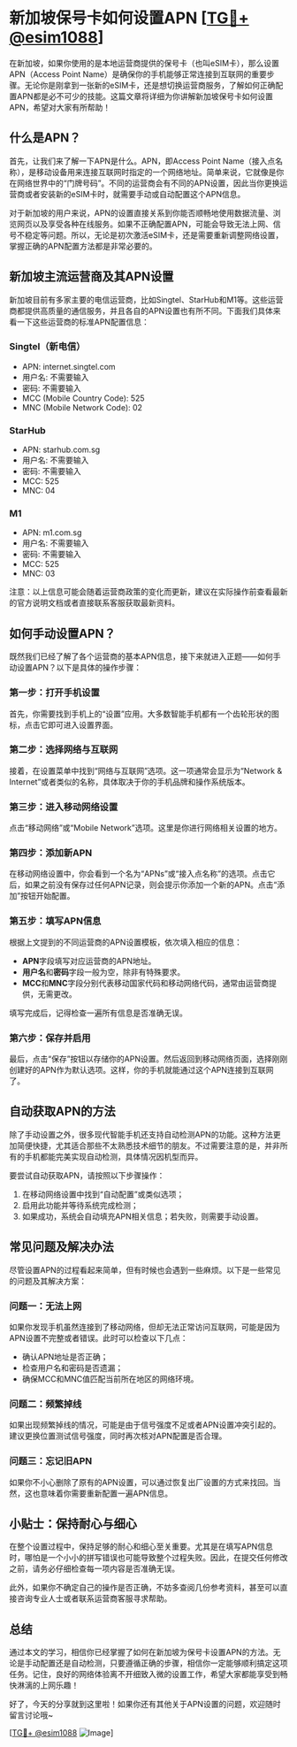 # 新加坡保号卡如何设置APN [[TG💪+ @esim1088](https://t.me/s/esim1088)]

在新加坡，如果你使用的是本地运营商提供的保号卡（也叫eSIM卡），那么设置APN（Access Point Name）是确保你的手机能够正常连接到互联网的重要步骤。无论你是刚拿到一张新的eSIM卡，还是想切换运营商服务，了解如何正确配置APN都是必不可少的技能。这篇文章将详细为你讲解新加坡保号卡如何设置APN，希望对大家有所帮助！

## 什么是APN？

首先，让我们来了解一下APN是什么。APN，即Access Point Name（接入点名称），是移动设备用来连接互联网时指定的一个网络地址。简单来说，它就像是你在网络世界中的“门牌号码”。不同的运营商会有不同的APN设置，因此当你更换运营商或者安装新的eSIM卡时，就需要手动或自动配置这个APN信息。

对于新加坡的用户来说，APN的设置直接关系到你能否顺畅地使用数据流量、浏览网页以及享受各种在线服务。如果不正确配置APN，可能会导致无法上网、信号不稳定等问题。所以，无论是初次激活eSIM卡，还是需要重新调整网络设置，掌握正确的APN配置方法都是非常必要的。

## 新加坡主流运营商及其APN设置

新加坡目前有多家主要的电信运营商，比如Singtel、StarHub和M1等。这些运营商都提供高质量的通信服务，并且各自的APN设置也有所不同。下面我们具体来看一下这些运营商的标准APN配置信息：

### Singtel（新电信）
- APN: internet.singtel.com
- 用户名: 不需要输入
- 密码: 不需要输入
- MCC (Mobile Country Code): 525
- MNC (Mobile Network Code): 02

### StarHub
- APN: starhub.com.sg
- 用户名: 不需要输入
- 密码: 不需要输入
- MCC: 525
- MNC: 04

### M1
- APN: m1.com.sg
- 用户名: 不需要输入
- 密码: 不需要输入
- MCC: 525
- MNC: 03

注意：以上信息可能会随着运营商政策的变化而更新，建议在实际操作前查看最新的官方说明文档或者直接联系客服获取最新资料。

## 如何手动设置APN？

既然我们已经了解了各个运营商的基本APN信息，接下来就进入正题——如何手动设置APN？以下是具体的操作步骤：

### 第一步：打开手机设置
首先，你需要找到手机上的“设置”应用。大多数智能手机都有一个齿轮形状的图标，点击它即可进入设置界面。

### 第二步：选择网络与互联网
接着，在设置菜单中找到“网络与互联网”选项。这一项通常会显示为“Network & Internet”或者类似的名称，具体取决于你的手机品牌和操作系统版本。

### 第三步：进入移动网络设置
点击“移动网络”或“Mobile Network”选项。这里是你进行网络相关设置的地方。

### 第四步：添加新APN
在移动网络设置中，你会看到一个名为“APNs”或“接入点名称”的选项。点击它后，如果之前没有保存过任何APN记录，则会提示你添加一个新的APN。点击“添加”按钮开始配置。

### 第五步：填写APN信息
根据上文提到的不同运营商的APN设置模板，依次填入相应的信息：
- **APN**字段填写对应运营商的APN地址。
- **用户名**和**密码**字段一般为空，除非有特殊要求。
- **MCC**和**MNC**字段分别代表移动国家代码和移动网络代码，通常由运营商提供，无需更改。

填写完成后，记得检查一遍所有信息是否准确无误。

### 第六步：保存并启用
最后，点击“保存”按钮以存储你的APN设置。然后返回到移动网络页面，选择刚刚创建好的APN作为默认选项。这样，你的手机就能通过这个APN连接到互联网了。

## 自动获取APN的方法

除了手动设置之外，很多现代智能手机还支持自动检测APN的功能。这种方法更加简便快捷，尤其适合那些不太熟悉技术细节的朋友。不过需要注意的是，并非所有的手机都能完美实现自动检测，具体情况因机型而异。

要尝试自动获取APN，请按照以下步骤操作：
1. 在移动网络设置中找到“自动配置”或类似选项；
2. 启用此功能并等待系统完成检测；
3. 如果成功，系统会自动填充APN相关信息；若失败，则需要手动设置。

## 常见问题及解决办法

尽管设置APN的过程看起来简单，但有时候也会遇到一些麻烦。以下是一些常见的问题及其解决方案：

### 问题一：无法上网
如果你发现手机虽然连接到了移动网络，但却无法正常访问互联网，可能是因为APN设置不完整或者错误。此时可以检查以下几点：
- 确认APN地址是否正确；
- 检查用户名和密码是否遗漏；
- 确保MCC和MNC值匹配当前所在地区的网络环境。

### 问题二：频繁掉线
如果出现频繁掉线的情况，可能是由于信号强度不足或者APN设置冲突引起的。建议更换位置测试信号强度，同时再次核对APN配置是否合理。

### 问题三：忘记旧APN
如果你不小心删除了原有的APN设置，可以通过恢复出厂设置的方式来找回。当然，这也意味着你需要重新配置一遍APN信息。

## 小贴士：保持耐心与细心

在整个设置过程中，保持足够的耐心和细心至关重要。尤其是在填写APN信息时，哪怕是一个小小的拼写错误也可能导致整个过程失败。因此，在提交任何修改之前，请务必仔细检查每一项内容是否准确无误。

此外，如果你不确定自己的操作是否正确，不妨多查阅几份参考资料，甚至可以直接咨询专业人士或者联系运营商客服寻求帮助。

## 总结

通过本文的学习，相信你已经掌握了如何在新加坡为保号卡设置APN的方法。无论是手动配置还是自动检测，只要遵循正确的步骤，相信你一定能够顺利搞定这项任务。记住，良好的网络体验离不开细致入微的设置工作，希望大家都能享受到畅快淋漓的上网乐趣！

好了，今天的分享就到这里啦！如果你还有其他关于APN设置的问题，欢迎随时留言讨论哦~ 

[[TG💪+ @esim1088](https://t.me/s/esim1088) ![Image](https://i.postimg.cc/4NQfJmqS/Snipaste-2025-05-13-00-14-12.png)]